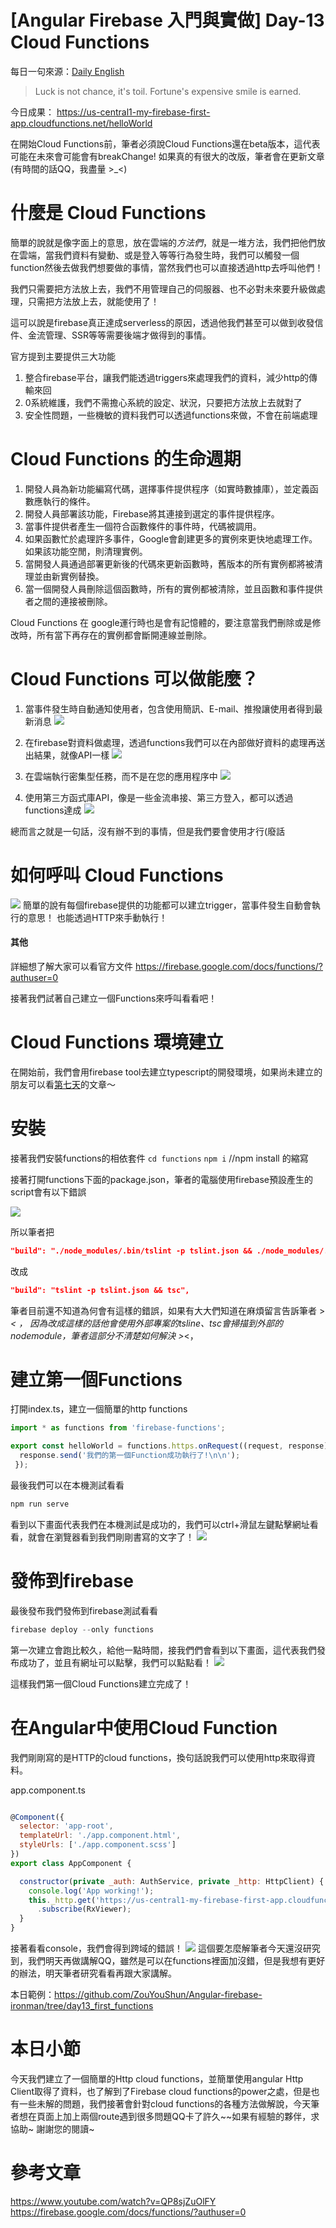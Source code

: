 # [Angular Firebase 入門與實做] Day-13 Cloud Functions

每日一句來源：[Daily English](https://play.google.com/store/apps/details?id=net.eocbox.dailysentence)

> Luck is not chance, it's toil. Fortune's expensive smile is earned.

今日成果： https://us-central1-my-firebase-first-app.cloudfunctions.net/helloWorld

在開始Cloud Functions前，筆者必須說Cloud Functions還在beta版本，這代表可能在未來會可能會有breakChange!
如果真的有很大的改版，筆者會在更新文章(有時間的話QQ，我盡量 >_<)

# 什麼是 Cloud Functions

簡單的說就是像字面上的意思，放在雲端的*方法們*，就是一堆方法，我們把他們放在雲端，當我們資料有變動、或是登入等等行為發生時，我們可以觸發一個function然後去做我們想要做的事情，當然我們也可以直接透過http去呼叫他們！

我們只需要把方法放上去，我們不用管理自己的伺服器、也不必對未來要升級做處理，只需把方法放上去，就能使用了！

這可以說是firebase真正達成serverless的原因，透過他我們甚至可以做到收發信件、金流管理、SSR等等需要後端才做得到的事情。

官方提到主要提供三大功能
1. 整合firebase平台，讓我們能透過triggers來處理我們的資料，減少http的傳輸來回
2. 0系統維護，我們不需擔心系統的設定、狀況，只要把方法放上去就對了
3. 安全性問題，一些機敏的資料我們可以透過functions來做，不會在前端處理

# Cloud Functions 的生命週期
1. 開發人員為新功能編寫代碼，選擇事件提供程序（如實時數據庫），並定義函數應執行的條件。
2. 開發人員部署該功能，Firebase將其連接到選定的事件提供程序。
3. 當事件提供者產生一個符合函數條件的事件時，代碼被調用。
4. 如果函數忙於處理許多事件，Google會創建更多的實例來更快地處理工作。 如果該功能空閒，則清理實例。
5. 當開發人員通過部署更新後的代碼來更新函數時，舊版本的所有實例都將被清理並由新實例替換。
6. 當一個開發人員刪除這個函數時，所有的實例都被清除，並且函數和事件提供者之間的連接被刪除。

Cloud Functions 在 google運行時也是會有記憶體的，要注意當我們刪除或是修改時，所有當下再存在的實例都會斷開連線並刪除。

# Cloud Functions 可以做能麼？
1. 當事件發生時自動通知使用者，包含使用簡訊、E-mail、推撥讓使用者得到最新消息
![](https://firebase.google.com/docs/functions/images/notify.png?authuser=0)

2. 在firebase對資料做處理，透過functions我們可以在內部做好資料的處理再送出結果，就像API一樣
![](https://firebase.google.com/docs/functions/images/sanitization.png?authuser=0)

3. 在雲端執行密集型任務，而不是在您的應用程序中
![](https://firebase.google.com/docs/functions/images/intensive.png?authuser=0)

4. 使用第三方函式庫API，像是一些金流串接、第三方登入，都可以透過functions達成
![](https://firebase.google.com/docs/functions/images/commit.png?authuser=0)

總而言之就是一句話，沒有辦不到的事情，但是我們要會使用才行(廢話

# 如何呼叫 Cloud Functions

![](https://res.cloudinary.com/dw7ecdxlp/image/upload/trigger_xtndij.jpg)
簡單的說有每個firebase提供的功能都可以建立trigger，當事件發生自動會執行的意思！
也能透過HTTP來手動執行！

#### 其他

詳細想了解大家可以看官方文件
https://firebase.google.com/docs/functions/?authuser=0

接著我們試著自己建立一個Functions來呼叫看看吧！

# Cloud Functions 環境建立

在開始前，我們會用firebase tool去建立typescript的開發環境，如果尚未建立的朋友可以看[第七天](https://ithelp.ithome.com.tw/articles/10194219)的文章～

# 安裝
接著我們安裝functions的相依套件
`cd functions`
`npm i` //npm install 的縮寫

接著打開functions下面的package.json，筆者的電腦使用firebase預設產生的script會有以下錯誤

![](https://res.cloudinary.com/dw7ecdxlp/image/upload/functions_lo9drm.jpg)

所以筆者把
```json
"build": "./node_modules/.bin/tslint -p tslint.json && ./node_modules/.bin/tsc",
```
改成

```json
"build": "tslint -p tslint.json && tsc",
```
筆者目前還不知道為何會有這樣的錯誤，如果有大大們知道在麻煩留言告訴筆者 >_< ，
因為改成這樣的話他會使用外部專案的tsline、tsc會掃描到外部的 nodemodule，筆者這部分不清楚如何解決 >_<，

# 建立第一個Functions
打開index.ts，建立一個簡單的http functions
```js
import * as functions from 'firebase-functions';

export const helloWorld = functions.https.onRequest((request, response) => {
  response.send('我們的第一個Function成功執行了!\n\n');
 });
```
最後我們可以在本機測試看看
```js
npm run serve
```
看到以下畫面代表我們在本機測試是成功的，我們可以ctrl+滑鼠左鍵點擊網址看看，就會在瀏覽器看到我們剛剛書寫的文字了！
![](https://res.cloudinary.com/dw7ecdxlp/image/upload/functions2_jody61.jpg)


# 發佈到firebase
最後發布我們發佈到firebase測試看看
```js
firebase deploy --only functions
```

第一次建立會跑比較久，給他一點時間，接我們們會看到以下畫面，這代表我們發布成功了，並且有網址可以點擊，我們可以點點看！
![](https://res.cloudinary.com/dw7ecdxlp/image/upload/functions3_d8poct.jpg)

這樣我們第一個Cloud Functions建立完成了！

# 在Angular中使用Cloud Function

我們剛剛寫的是HTTP的cloud functions，換句話說我們可以使用http來取得資料。

app.component.ts
```js

@Component({
  selector: 'app-root',
  templateUrl: './app.component.html',
  styleUrls: ['./app.component.scss']
})
export class AppComponent {

  constructor(private _auth: AuthService, private _http: HttpClient) {
    console.log('App working!');
    this._http.get('https://us-central1-my-firebase-first-app.cloudfunctions.net/helloWorld')
      .subscribe(RxViewer);
  }
}

```
接著看看console，我們會得到跨域的錯誤！
![](https://res.cloudinary.com/dw7ecdxlp/image/upload/functions4_wip11d.jpg)
這個要怎麼解筆者今天還沒研究到，我們明天再做講解QQ，雖然是可以在functions裡面加沒錯，但是我想有更好的辦法，明天筆者研究看看再跟大家講解。

本日範例：https://github.com/ZouYouShun/Angular-firebase-ironman/tree/day13_first_functions


# 本日小節
今天我們建立了一個簡單的Http cloud functions，並簡單使用angular Http Client取得了資料，也了解到了Firebase cloud functions的power之處，但是也有一些未解的問題，我們接著會針對cloud functions的各種方法做解說，今天筆者想在頁面上加上兩個route遇到很多問題QQ卡了許久~~如果有經驗的夥伴，求協助~
謝謝您的閱讀~


# 參考文章
https://www.youtube.com/watch?v=QP8sjZuOlFY
https://firebase.google.com/docs/functions/?authuser=0
